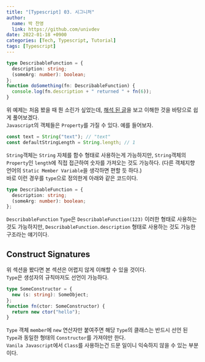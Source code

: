 ```yaml
---
title: "[Typescript] 03. 시그니처"
author:
  name: 박 찬영
  link: https://github.com/univdev
date: 2022-01-18 +0900
categories: [Tech, Typescript, Tutorial]
tags: [Typescript]
---
```

```typescript
type DescribableFunction = {
  description: string;
  (someArg: number): boolean;
};
function doSomething(fn: DescribableFunction) {
  console.log(fn.description + " returned " + fn(6));
}
```
위 예제는 처음 봤을 때 뭔 소린가 싶었는데, [해석 된 글](https://velog.io/@zerozoo-front/Call-signature)을 보고 이해한 것을 바탕으로 쉽게 풀어보겠다.  
```Javascript```의 객체들은 ```Property```를 가질 수 있다. 예를 들어보자.
```typescript
const text = String("text"); // "text"
const defaultStringLength = String.length; // 1
```
```String```객체는 ```String``` 자체를 함수 형태로 사용하는게 가능하지만, ```String```객체의 ```Property```인 ```length```에 직접 접근하여 숫자를 가져오는 것도 가능하다. (다른 객체지향 언어의 ```Static Member Variable```을 생각하면 편할 듯 하다.)  
바로 이런 경우를 ```type```으로 정의한게 아래와 같은 코드이다.
```typescript
type DescribableFunction = {
  description: string;
  (someArg: number): boolean;
};
```
```DescribableFunction``` ```Type```은 ```DescribableFunction(123)``` 이러한 형태로 사용하는 것도 가능하지만, ```DescribableFunction.description``` 형태로 사용하는 것도 가능한 구조라는 얘기이다.
## Construct Signatures
위 섹션을 봤다면 본 섹션은 어렵지 않게 이해할 수 있을 것이다.  
```Type```은 생성자의 규칙마저도 선언이 가능하다.
```typescript
type SomeConstructor = {
  new (s: string): SomeObject;
};
function fn(ctor: SomeConstructor) {
  return new ctor("hello");
}
```
```Type``` 객체 ```member```에 ```new``` 연산자만 붙여주면 해당 ```Type```의 클래스는 반드시 선언 된 ```Type```과 동일한 형태의 ```Constructor```를 가져야만 한다.  
```Vanila Javascript```에서 ```Class```를 사용하는건 드문 일이니 익숙하지 않을 수 있는 부분이다.